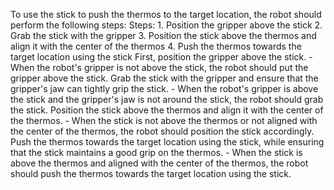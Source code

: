 To use the stick to push the thermos to the target location, the robot should perform the following steps:
    Steps:  1. Position the gripper above the stick  2. Grab the stick with the gripper  3. Position the stick above the thermos and align it with the center of the thermos  4. Push the thermos towards the target location using the stick
    First, position the gripper above the stick.
    - When the robot's gripper is not above the stick, the robot should put the gripper above the stick.
    Grab the stick with the gripper and ensure that the gripper's jaw can tightly grip the stick.
    - When the robot's gripper is above the stick and the gripper's jaw is not around the stick, the robot should grab the stick.
    Position the stick above the thermos and align it with the center of the thermos.
    - When the stick is not above the thermos or not aligned with the center of the thermos, the robot should position the stick accordingly.
    Push the thermos towards the target location using the stick, while ensuring that the stick maintains a good grip on the thermos.
    - When the stick is above the thermos and aligned with the center of the thermos, the robot should push the thermos towards the target location using the stick.